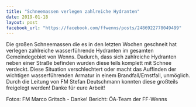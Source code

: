 ```yaml
---
title: "Schneemassen verlegen zahlreiche Hydranten"
date: 2019-01-18
layout: post
facebook_url: "https://facebook.com/ffwenns/posts/2486922778049499"
---
```


Die großen Schneemassen die es in den letzten Wochen geschneit hat verlegen zahlreiche wasserführende Hydranten im gesamten Gemeindegebiet von Wenns.
Dadurch, dass sich zahlreiche Hydranten neben einer Straße befinden wurden diese teils komplett mit Schnee verdeckt.
Diese Situation verschlechtert oder macht das Auffinden der wichtigen wasserführenden Armatur in einem Brandfall/Ernstfall, unmöglich.
Durch die Leitung von FM Stefan Deutschmann konnten diese großteils freigelegt werden!
Danke für eure Arbeit! 

Fotos: FM Marco Gritsch - Danke!
Bericht: ÖA-Team der FF-Wenns